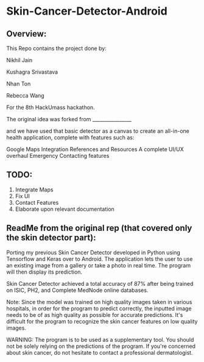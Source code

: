 # Skin-Cancer-Detector-Android
## Overview:
This Repo contains the project done by:

Nikhil Jain 

Kushagra Srivastava

Nhan Ton

Rebecca Wang

For the 8th HackUmass hackathon. 

The original idea was forked from ________________

and we have used that basic detector as a canvas to create an all-in-one health application, complete with features such as:

Google Maps Integration
References and Resources
A complete UI/UX overhaul
Emergency Contacting features

## TODO:
1) Integrate Maps
2) Fix UI
3) Contact Features
4) Elaborate upon relevant documentation

## ReadMe from the original rep (that covered only the skin detector part):


Porting my previous Skin Cancer Detector developed in Python using Tensorflow and Keras over to Android. The application lets the user to use an existing image from a gallery or take a photo in real time. The program will then display its prediction.  

Skin Cancer Detector achieved a total accuracy of 87% after being trained on ISIC, PH2, and Complete MedNode online databases.  

Note: Since the model was trained on high quality images taken in various hospitals, in order for the program to predict correctly, the inputted image needs to be of as high quality as possible for accurate predictions. It's difficult for the program to recognize the skin cancer features on low quality images.  

WARNING: The program is to be used as a supplementary tool. You should not be solely relying on the predictions of the program. If you're concerned about skin cancer, do not hesitate to contact a professional dermatologist.
